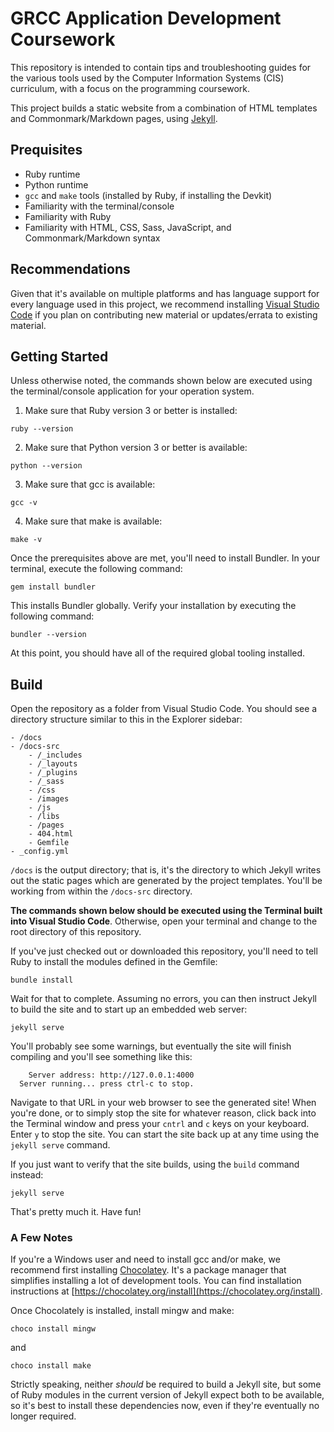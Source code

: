 # GRCC Application Development Coursework

This repository is intended to contain tips and troubleshooting guides for the various tools used by the Computer Information Systems (CIS) curriculum, 
with a focus on the programming coursework.

This project builds a static website from a combination of HTML templates and Commonmark/Markdown pages, using [Jekyll](https://jekyllrb.com/).

## Prequisites

- Ruby runtime
- Python runtime
- `gcc` and `make` tools (installed by Ruby, if installing the Devkit)
- Familiarity with the terminal/console
- Familiarity with Ruby
- Familiarity with HTML, CSS, Sass, JavaScript, and Commonmark/Markdown syntax

## Recommendations

Given that it's available on multiple platforms and has language support for every language used in this project, we recommend installing 
[Visual Studio Code](https://code.visualstudio.com/download) if you plan on contributing new material or updates/errata to existing material.

## Getting Started

Unless otherwise noted, the commands shown below are executed using the terminal/console application for your operation system.

1. Make sure that Ruby version 3 or better is installed: 
```shell
ruby --version
```
2. Make sure that Python version 3 or better is available:
```shell
python --version
```
3. Make sure that gcc is available:
```shell
gcc -v
```
4. Make sure that make is available:
```shell
make -v
```

Once the prerequisites above are met, you'll need to install Bundler. In your terminal, execute the following command:

```shell
gem install bundler
```

This installs Bundler globally. Verify your installation by executing the following command:

```shell
bundler --version
```

At this point, you should have all of the required global tooling installed.

## Build

Open the repository as a folder from Visual Studio Code. You should see a directory structure similar to this in the Explorer sidebar:

```
- /docs
- /docs-src
    - /_includes
    - /_layouts
    - /_plugins
    - /_sass
    - /css
    - /images
    - /js
    - /libs
    - /pages
    - 404.html
    - Gemfile
- _config.yml
```

`/docs` is the output directory; that is, it's the directory to which Jekyll writes out the static pages which are generated by the project templates. You'll 
be working from within the `/docs-src` directory.

**The commands shown below should be executed using the Terminal built into Visual Studio Code**. Otherwise, open your terminal and change to the root directory of this repository.

If you've just checked out or downloaded this repository, you'll need to tell Ruby to install the modules defined in the Gemfile:

```shell
bundle install
```

Wait for that to complete. Assuming no errors, you can then instruct Jekyll to build the site and to start up an embedded web server:

```shell
jekyll serve
```

You'll probably see some warnings, but eventually the site will finish compiling and you'll see something like this:

```
    Server address: http://127.0.0.1:4000
  Server running... press ctrl-c to stop.
```

Navigate to that URL in your web browser to see the generated site! When you're done, or to simply stop the site for whatever reason, click back into the Terminal window and 
press your `cntrl` and `c` keys on your keyboard. Enter `y` to stop the site. You can start the site back up at any time using the `jekyll serve` command. 

If you just want to verify that the site builds, using the `build` command instead:

```shell
jekyll serve
```

That's pretty much it. Have fun!

### A Few Notes

If you're a Windows user and need to install gcc and/or make, we recommend first installing [Chocolatey](https://chocolatey.org/). It's a package 
manager that simplifies installing a lot of development tools. You can find installation instructions at [https://chocolatey.org/install](https://chocolatey.org/install).

Once Chocolately is installed, install mingw and make:

```shell
choco install mingw
```

and

```shell
choco install make
```

Strictly speaking, neither _should_ be required to build a Jekyll site, but some of Ruby modules in the current version of Jekyll expect both to be available, so it's 
best to install these dependencies now, even if they're eventually no longer required.